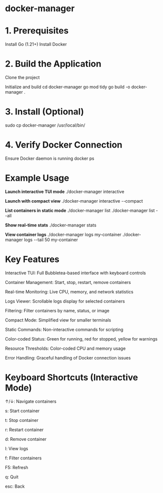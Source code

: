 # docker-manager
# 1. Prerequisites

Install Go (1.21+)
Install Docker

# 2. Build the Application
Clone the project 

Initialize and build
cd docker-manager
go mod tidy
go build -o docker-manager .

# 3. Install (Optional)

sudo cp docker-manager /usr/local/bin/

# 4. Verify Docker Connection

Ensure Docker daemon is running
docker ps
# Example Usage

**Launch interactive TUI mode**
./docker-manager interactive

**Launch with compact view**
./docker-manager interactive --compact

**List containers in static mode**
./docker-manager list
./docker-manager list --all

**Show real-time stats**
./docker-manager stats

**View container logs**
./docker-manager logs my-container
./docker-manager logs --tail 50 my-container

# Key Features

Interactive TUI: Full Bubbletea-based interface with keyboard controls

Container Management: Start, stop, restart, remove containers

Real-time Monitoring: Live CPU, memory, and network statistics

Logs Viewer: Scrollable logs display for selected containers

Filtering: Filter containers by name, status, or image

Compact Mode: Simplified view for smaller terminals

Static Commands: Non-interactive commands for scripting

Color-coded Status: Green for running, red for stopped, yellow for warnings

Resource Thresholds: Color-coded CPU and memory usage

Error Handling: Graceful handling of Docker connection issues

# Keyboard Shortcuts (Interactive Mode)
↑/↓: Navigate containers

s: Start container

t: Stop container

r: Restart container

d: Remove container

l: View logs

f: Filter containers

F5: Refresh

q: Quit

esc: Back
